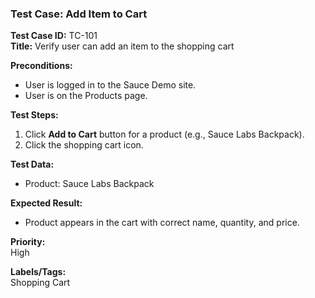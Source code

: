 ### Test Case: Add Item to Cart

**Test Case ID:** TC-101  
**Title:** Verify user can add an item to the shopping cart  

**Preconditions:**  
- User is logged in to the Sauce Demo site.
- User is on the Products page.

**Test Steps:**  
1. Click **Add to Cart** button for a product (e.g., Sauce Labs Backpack).
2. Click the shopping cart icon.

**Test Data:**  
- Product: Sauce Labs Backpack

**Expected Result:**  
- Product appears in the cart with correct name, quantity, and price.

**Priority:**  
High

**Labels/Tags:**  
Shopping Cart
